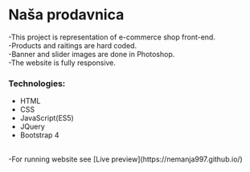 # Naša prodavnica
-This project is representation of e-commerce shop front-end.<br>
-Products and raitings are hard coded.<br>
-Banner and slider images are done in Photoshop.<br>
-The website is fully responsive.<br>


### Technologies:
* HTML<br>
* CSS<br>
* JavaScript(ES5)<br>
* JQuery<br>
* Bootstrap 4<br>
<br>
-For running website see [Live preview](https://nemanja997.github.io/)
